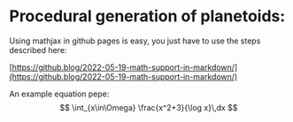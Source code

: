 # Procedural generation of planetoids:

Using mathjax in github pages is easy, you just have to use the steps described here:

[https://github.blog/2022-05-19-math-support-in-markdown/](https://github.blog/2022-05-19-math-support-in-markdown/)

An example equation pepe:
$$
    \int_{x\in\Omega} \frac{x^2+3}{\log x}\,dx
$$



